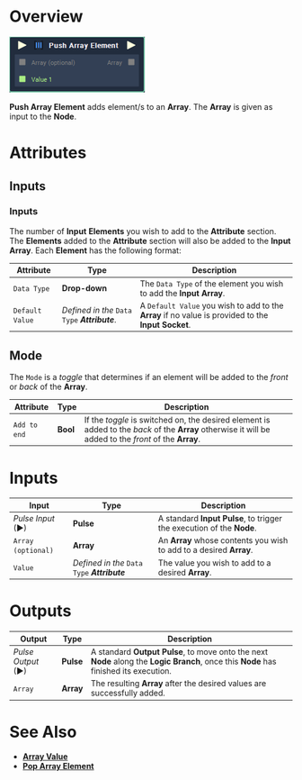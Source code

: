 # Overview

![The Push Array Element Node.](../../.gitbook/assets/toolbox/array/push-array-element.PNG)

**Push Array Element** adds element/s to an **Array**. The **Array** is given as input to the **Node**.

# Attributes
## Inputs

### Inputs
The number of **Input** **Elements** you wish to add to the **Attribute** section. The **Elements** added to the **Attribute** section will also be added to the **Input** **Array**. Each **Element** has the following format:

|Attribute|Type|Description|
|---|---|---|
|`Data Type`|**Drop-down**|The `Data Type` of the element you wish to add the **Input** **Array**.|
|`Default Value`|*Defined in the* `Data Type` ***Attribute***.|A `Default Value` you wish to add to the **Array** if no value is provided to the **Input** **Socket**.|

## Mode
The `Mode` is a *toggle* that determines if an element will be added to the *front* or *back* of the **Array**.

|Attribute|Type|Description|
|---|---|---|
|`Add to end`|**Bool**|If the *toggle* is switched on, the desired element is added to the *back* of the **Array** otherwise it will be added to the *front* of the **Array**.|

# Inputs

|Input|Type|Description|
|---|---|---|
|*Pulse Input* (►)|**Pulse**|A standard **Input Pulse**, to trigger the execution of the **Node**.|
|`Array (optional)`|**Array**|An **Array** whose contents you wish to add to a desired **Array**.|
|`Value`|*Defined in the* `Data Type` ***Attribute***|The value you wish to add to a desired **Array**.|

# Outputs

|Output|Type|Description|
|---|---|---|
|*Pulse Output* (►)|**Pulse**|A standard **Output Pulse**, to move onto the next **Node** along the **Logic Branch**, once this **Node** has finished its execution.|
|`Array`|**Array**|The resulting **Array** after the desired values are successfully added.|

# See Also
- [**Array Value**](array-value.md)
- [**Pop Array Element**](pop-array-element.md)

